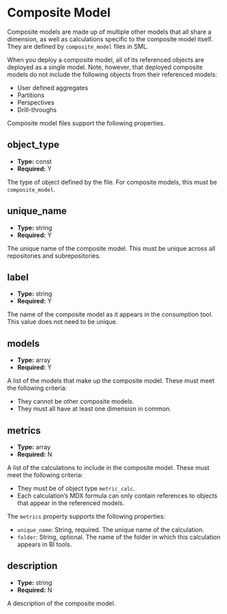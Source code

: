 # Composite Model

Composite models are made up of multiple other models that all share a dimension, as well as calculations specific to the composite model itself. They are defined by `composite_model` files in SML.

When you deploy a composite model, all of its referenced objects are deployed as a single model. Note, however, that deployed composite models do not include the following objects from their referenced models:
- User defined aggregates
- Partitions
- Perspectives
- Drill-throughs

Composite model files support the following properties.

## object_type

- **Type:** const
- **Required:** Y

The type of object defined by the file. For composite models, this must be `composite_model`.

## unique_name

- **Type:** string
- **Required:** Y

The unique name of the composite model. This must be unique across all repositories and subrepositories.

## label

- **Type:** string
- **Required:** Y

The name of the composite model as it appears in the consumption tool. This value does not need to be unique.

## models

- **Type:** array
- **Required:** Y

A list of the models that make up the composite model. These must meet the following criteria:

- They cannot be other composite models.
- They must all have at least one dimension in common.


## metrics

- **Type:** array
- **Required:** N

A list of the calculations to include in the composite model. These must meet the following criteria:

- They must be of object type `metric_calc`.
- Each calculation’s MDX formula can only contain references to objects that appear in the referenced models.

The `metrics` property supports the following properties:

- `unique_name`: String, required. The unique name of the calculation.
- `folder`: String, optional. The name of the folder in which this calculation appears in BI tools.

## description

- **Type:** string
- **Required:** N

A description of the composite model.

